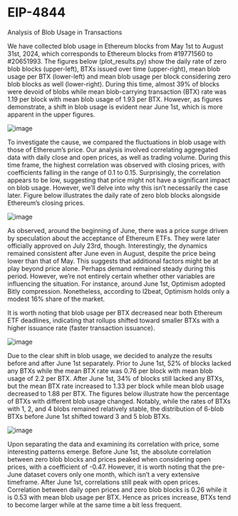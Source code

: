 # EIP-4844
Analysis of Blob Usage in Transactions


We have collected blob usage in Ethereum blocks from May 1st to August 31st, 2024, which corresponds to Ethereum blocks from #19771560 to #20651993. The figures below (plot_results.py) show the daily rate of zero blob blocks (upper-left), BTXs issued over time (upper-right), mean blob usage per BTX (lower-left) and mean blob usage per block considering zero blob blocks as well (lower-right). During this time, almost 39% of blocks were devoid of blobs while mean blob-carrying transaction (BTX) rate was 1.19 per block with mean blob usage of 1.93 per BTX. However, as figures demonstrate, a shift in blob usage is evident near June 1st, which is more apparent in the upper figures.
 
![image](https://github.com/user-attachments/assets/609923d2-cb52-4fa5-b2ce-305f8a772fe5)

To investigate the cause, we compared the fluctuations in blob usage with those of Ethereum’s price. Our analysis involved correlating aggregated data with daily close and open prices, as well as trading volume.
During this time frame, the highest correlation was observed with closing prices, with coefficients falling in the range of 0.1 to 0.15. Surprisingly, the correlation appears to be low, suggesting that price might not have a significant impact on blob usage. However, we’ll delve into why this isn’t necessarily the case later. Figure below illustrates the daily rate of zero blob blocks alongside Ethereum’s closing prices.

![image](https://github.com/user-attachments/assets/b61f59d8-f176-4ca0-9a17-43e8c5b6ed9f)

As observed, around the beginning of June, there was a price surge driven by speculation about the acceptance of Ethereum ETFs. They were later officially approved on July 23rd, though. Interestingly, the dynamics remained consistent after June even in August, despite the price being lower than that of May. This suggests that additional factors might be at play beyond price alone. Perhaps demand remained steady during this period. However, we’re not entirely certain whether other variables are influencing the situation. For instance, around June 1st, Optimism adopted Bitly compression. Nonetheless, according to l2beat, Optimism holds only a modest 16% share of the market.

It is worth noting that blob usage per BTX decreased near both Ethereum ETF deadlines, indicating that rollups shifted toward smaller BTXs with a higher issuance rate (faster transaction issuance).

![image](https://github.com/user-attachments/assets/f7aeb7d1-dde9-4283-b166-06680bee5cd3) 

Due to the clear shift in blob usage, we decided to analyze the results before and after June 1st separately. Prior to June 1st, 52% of blocks lacked any BTXs while the mean BTX rate was 0.76 per block with mean blob usage of 2.2 per BTX. After June 1st, 34% of blocks still lacked any BTXs, but the mean BTX rate increased to 1.33 per block while mean blob usage decreased to 1.88 per BTX. The figures below illustrate how the percentage of BTXs with different blob usage changed. Notably, while the rates of BTXs with 1, 2, and 4 blobs remained relatively stable, the distribution of 6-blob BTXs before June 1st shifted toward 3 and 5 blob BTXs.

![image](https://github.com/user-attachments/assets/e08f4eba-0303-49a7-9a52-0cadf8efc15d)

Upon separating the data and examining its correlation with price, some interesting patterns emerge. Before June 1st, the absolute correlation between zero blob blocks and prices peaked when considering open prices, with a coefficient of -0.47. However, it is worth noting that the pre-June dataset covers only one month, which isn’t a very extensive timeframe. After June 1st, correlations still peak with open prices. Correlation between daily open prices and zero blob blocks is 0.26 while it is 0.53 with mean blob usage per BTX. Hence as prices increase, BTXs tend to become larger while at the same time a bit less frequent.


